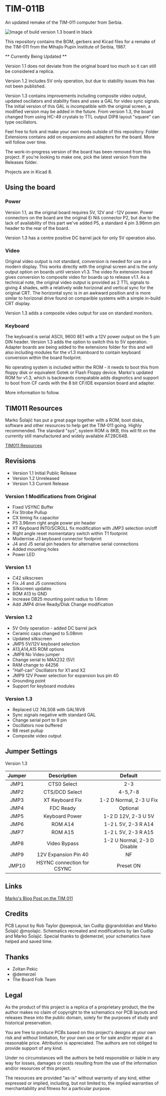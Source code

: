 # TIM-011B

An updated remake of the TIM-011 computer from Serbia.

![Image of build version 1.3 board in black](https://github.com/Board-Folk/TIM011B/blob/main/images/tim011bv1_3_built_small.png)

This repository contains the BOM, gerbers and Kicad files for a remake of the TIM-011 from the Mihajlo Pupin Institute of Serbia, 1987.

** Currently Being Updated **

Version 1.1 does not deviate from the original board too much so it can still be considered a replica.

Version 1.2 includes 5V only operation, but due to stability issues this has not been published.

Version 1.3 contains improvements including composite video output, updated oscilators and stability fixes and uses a GAL for video sync signals. The initial version of this GAL is incompatible with the original screen, a modified version may be added in the future. From version 1.3, the board changed from using HC-49 crystals to TTL output DIP8 layout "square" can type oscillators.

Feel free to fork and make your own mods outside of this repository. Folder Extensions contains add on expansions and adapters for the board. More will follow over time.

The work-in-progress version of the board has been removed from this project. If you're looking to make one, pick the latest version from the Releases folder.

Projects are in Kicad 8.

## Using the board

### Power

Version 1.1, as the original board requires 5V, 12V and -12V power. Power connectors on the board are the original Ei Niš connector P2, but due to the lack of availability of this part we've added P5, a standard 4 pin 3.96mm pin header to the rear of the board. 

Version 1.3 has a centre positive DC barrel jack for only 5V operation also.

### Video

Original video output is not standard, conversion is needed for use on a modern display. This works directly with the original screen and is the only output option on boards until version v1.3. The video fix extension board gives conversion to composite video for boards up to release v1.1. As a technical note, the original video output is provided as 2 TTL signals to giving 4 shades, with a relatively wide horizonal and vertical sync for the original CRT. The horizontal sync is in an awkward position and is more simlar to horizonal drive found on comparible systems with a simple in-build CRT display.

Version 1.3 adds a composite video output for use on standard monitors.

### Keyboard

The keyboard is serial ASCII, 9600 8E1 with a 12V power output on the 5 pin DIN header. Version 1.3 adds the option to switch this to 5V operation. Adapter boards are being added to the extensions folder for this and will also including modules for the v1.3 mainboard to contain keyboard conversion within the board footprint.

No operating system is included within the ROM - it needs to boot this from floppy disk or equivalent Gotek or Flash Floppy device. Marko's updated ROM for v1.3, which is backwards compatable adds diagnotics and support to boot from CF cards with the 8 bit CF/IDE expansion board and adapter.

More information to follow.


## TIM011 Resources

Marko Šolajić has put a great page together with a ROM, boot disks, software and other resources to help get the TIM-011 going. Highly recommended. The standard "sys", system ROM is 8KB, this will fit on the currently still manufactured and widely available AT28C64B.

  [TIM011 Resources](https://blog.8bitchip.info/tim011-resources/)

## Revisions

* Version 1.1 Initial Public Release
* Version 1.2 Unreleased
* Version 1.3 Current Release
  
### Version 1 Modifications from Original

* Fixed VSYNC Buffer
* Fix Strobe Pullup
* CX timing fix capacitor
* P5 3.96mm right angle power pin header 
* XT Keyboard INT0/SCROLL fix modification with JMP3 selection on/off
* Right angle reset momentatary switch within T1 footprint
* Modernise J3 keyboard connector footprint
* J4 and J5 serial pin headers for alternative serial connections
* Added mounting holes
* Power LED

### Version 1.1

* C42 silkscreen
* Fix J4 and J5 connections
* Silkscreen updates
* ROM A13 to GND
* Increase DB25 mounting point radius to 1.6mm
* Add JMP4 drive Ready/Disk Change modification

### Version 1.2

* 5V Only operation - added DC barrel jack
* Ceramic caps changed to 5.08mm
* Updated silkscreen
* JMP5 5V/12V keyboard selection
* A13,A14,A15 ROM options
* JMP8 No Video jumper
* Change serial to MAX232 (5V)
* RAM change to 44256
* "Half-can" Oscillators for X1 and X2
* JMP9 12V Power selection for expansion bus pin 40
* Grounding point
* Support for keyboard modules

### Version 1.3

* Replaced U2 74LS08 with GAL16V8
* Sync signals negative with standard GAL
* Change serial port to 9 pin
* Oscillators now buffered
* R8 reset pullup
* Composite video output

## Jumper Settings

Version 1.3

|Jumper|Description|Default|
|:--:|:--:|:--:|
|JMP1|CTS0 Select|2-3|
|JMP2|CTS/DCD Select|4-5,7-8|
|JMP3|XT Keyboard Fix|1-2 D Normal, 2-3 U Fix|
|JMP4|FDC Ready|Optional|
|JMP5|Keyboard Power|1-2 D 12V, 2-3 U 5V|
|JMP6|ROM A14|1-2 L 5V, 2-3 R A14|
|JMP7|ROM A15|1-2 L 5V, 2-3 R A15|
|JMP8|Video Bypass|1-2 U Normal, 2-3 D Disable|
|JMP9|12V Expansion Pin 40|NF|
|JMP10|HSYNC connection for CSYNC|Preset ON|

## Links

   [Marko's Blog Post on the TIM 011](https://blog.8bitchip.info/482-tim-011-a-new-life-for-an-old-computer/)

## Credits

PCB Layout by Rob Taylor @peepouk, Ian Cudlip @grandoldian and Marko Šolajić @msolajic. Schematics recreated and modifications by Ian Cudlip and Marko Šolajić. Special thanks to @demerzel, your schematics have helped and saved time.

## Thanks

* Zoltan Pekic
* @demerzel
* The Board Folk Team

## Legal

As the product of this project is a replica of a proprietary product, the the author makes no claim of copyright to the schematics nor PCB layouts and releases these into the public domain, solely for the purposes of study and historical preservation.

You are free to produce PCBs based on this project's designs at your own risk and without limitation, for your own use or for sale and/or repair at a reasonable price. Attribution is appreciated. The authors are not obliged to provide support of any kind. 

Under no circumstances will the authors be held responsible or liable in any way for losses, damages or costs resulting from the use of the information and/or resources of this project. 

The resources are provided "as-is" without warranty of any kind, either expressed or implied, including, but not limited to, the implied warranties of merchantability and fitness for a particular purpose.
